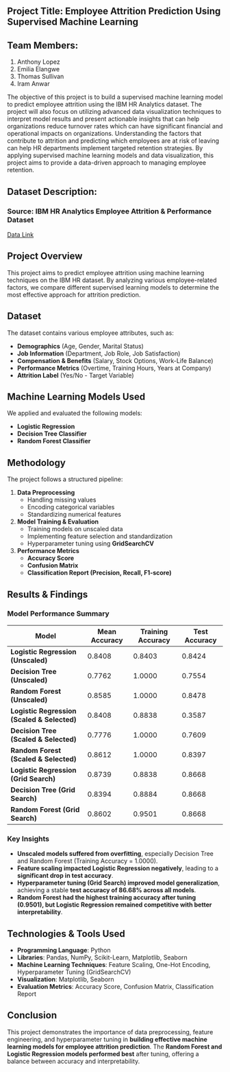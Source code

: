 ## Project Title: Employee Attrition Prediction Using Supervised Machine Learning
## Team Members:
1.	Anthony Lopez
2.	Emilia Elangwe
3.	Thomas Sullivan
4.	Iram Anwar

   
The objective of this project is to build a supervised machine learning model to predict employee attrition using the IBM HR Analytics dataset. The project will also focus on utilizing advanced data visualization techniques to interpret model results and present actionable insights that can help organizations reduce turnover rates which can have significant financial and operational impacts on organizations. Understanding the factors that contribute to attrition and predicting which employees are at risk of leaving can help HR departments implement targeted retention strategies. By applying supervised machine learning models and data visualization, this project aims to provide a data-driven approach to managing employee retention.
## Dataset Description:
### Source: IBM HR Analytics Employee Attrition & Performance Dataset
[Data Link](https://www.kaggle.com/datasets/pavansubhasht/ibm-hr-analytics-attrition-dataset)



## **Project Overview**  
This project aims to predict employee attrition using machine learning techniques on the IBM HR dataset. By analyzing various employee-related factors, we compare different supervised learning models to determine the most effective approach for attrition prediction.  

## **Dataset**  
The dataset contains various employee attributes, such as:  
- **Demographics** (Age, Gender, Marital Status)  
- **Job Information** (Department, Job Role, Job Satisfaction)  
- **Compensation & Benefits** (Salary, Stock Options, Work-Life Balance)  
- **Performance Metrics** (Overtime, Training Hours, Years at Company)  
- **Attrition Label** (Yes/No - Target Variable)  

## **Machine Learning Models Used**  
We applied and evaluated the following models:  
- **Logistic Regression**  
- **Decision Tree Classifier**  
- **Random Forest Classifier**  

## **Methodology**  
The project follows a structured pipeline:  
1. **Data Preprocessing**  
   - Handling missing values  
   - Encoding categorical variables  
   - Standardizing numerical features  
2. **Model Training & Evaluation**  
   - Training models on unscaled data  
   - Implementing feature selection and standardization  
   - Hyperparameter tuning using **GridSearchCV**  
3. **Performance Metrics**  
   - **Accuracy Score**  
   - **Confusion Matrix**  
   - **Classification Report (Precision, Recall, F1-score)**  

## **Results & Findings**  
### **Model Performance Summary**  
| Model                             | Mean Accuracy | Training Accuracy | Test Accuracy |
|-----------------------------------|---------------|-------------------|---------------|
| **Logistic Regression (Unscaled)**    | 0.8408        | 0.8403            | 0.8424        |
| **Decision Tree (Unscaled)**          | 0.7762        | 1.0000            | 0.7554        |
| **Random Forest (Unscaled)**          | 0.8585        | 1.0000            | 0.8478        |
| **Logistic Regression (Scaled & Selected)** | 0.8408        | 0.8838            | 0.3587        |
| **Decision Tree (Scaled & Selected)** | 0.7776        | 1.0000            | 0.7609        |
| **Random Forest (Scaled & Selected)** | 0.8612        | 1.0000            | 0.8397        |
| **Logistic Regression (Grid Search)** | 0.8739        | 0.8838            | 0.8668        |
| **Decision Tree (Grid Search)**       | 0.8394        | 0.8884            | 0.8668        |
| **Random Forest (Grid Search)**       | 0.8602        | 0.9501            | 0.8668        |

### **Key Insights**
- **Unscaled models suffered from overfitting**, especially Decision Tree and Random Forest (Training Accuracy = 1.0000).  
- **Feature scaling impacted Logistic Regression negatively**, leading to a **significant drop in test accuracy**.  
- **Hyperparameter tuning (Grid Search) improved model generalization**, achieving a stable **test accuracy of 86.68% across all models**.  
- **Random Forest had the highest training accuracy after tuning (0.9501), but Logistic Regression remained competitive with better interpretability**.  

## **Technologies & Tools Used**
- **Programming Language**: Python  
- **Libraries**: Pandas, NumPy, Scikit-Learn, Matplotlib, Seaborn  
- **Machine Learning Techniques**: Feature Scaling, One-Hot Encoding, Hyperparameter Tuning (GridSearchCV)  
- **Visualization**: Matplotlib, Seaborn  
- **Evaluation Metrics**: Accuracy Score, Confusion Matrix, Classification Report  

## **Conclusion**  
This project demonstrates the importance of data preprocessing, feature engineering, and hyperparameter tuning in **building effective machine learning models for employee attrition prediction**. The **Random Forest and Logistic Regression models performed best** after tuning, offering a balance between accuracy and interpretability.  





